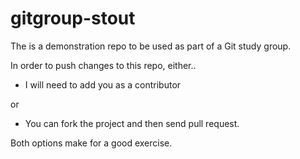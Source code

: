 gitgroup-stout
==============

The is a demonstration repo to be used as part of a Git study group.

In order to push changes to this repo, either..

* I will need to add you as a contributor

or

* You can fork the project and then send pull request.

Both options make for a good exercise.

